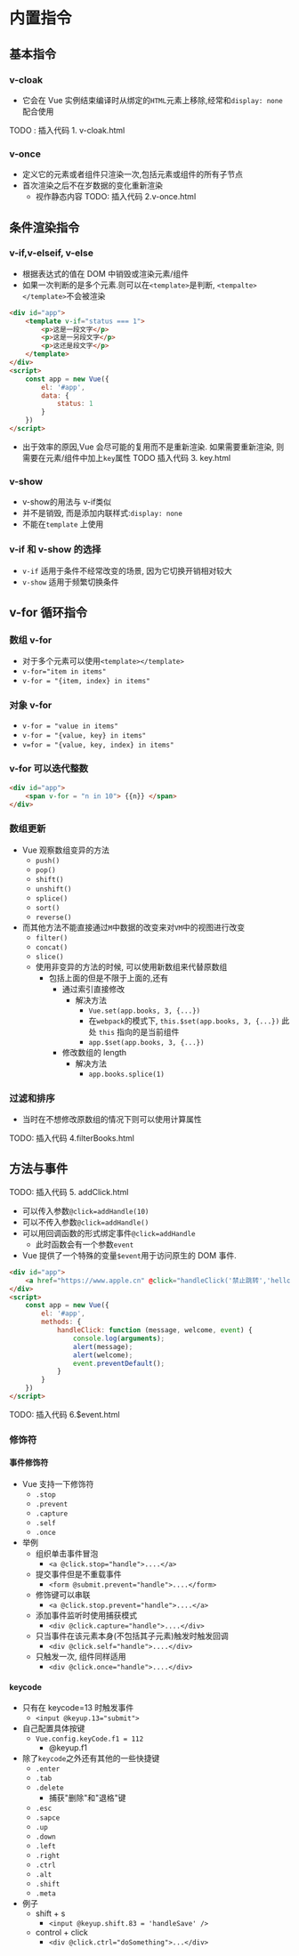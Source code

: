 # 内置指令
## 基本指令
### v-cloak
* 它会在 Vue 实例结束编译时从绑定的`HTML`元素上移除,经常和`display: none`配合使用

TODO : 插入代码 1. v-cloak.html
### v-once
* 定义它的元素或者组件只渲染一次,包括元素或组件的所有子节点
* 首次渲染之后不在岁数据的变化重新渲染
    * 视作静态内容
TODO: 插入代码 2.v-once.html

## 条件渲染指令
### v-if,v-elseif, v-else
* 根据表达式的值在 DOM 中销毁或渲染元素/组件
* 如果一次判断的是多个元素.则可以在`<template>`是判断, `<tempalte></template>`不会被渲染
```html
<div id="app">
    <template v-if="status === 1">
        <p>这是一段文字</p>
        <p>这是一另段文字</p>
        <p>这还是段文字</p>
    </template>
</div>
<script>
    const app = new Vue({
        el: '#app',
        data: {
            status: 1
        }
    })
</script>
```
* 出于效率的原因,Vue 会尽可能的复用而不是重新渲染. 如果需要重新渲染, 则需要在元素/组件中加上`key`属性
TODO 插入代码 3. key.html
### v-show
* v-show的用法与 v-if类似
* 并不是销毁, 而是添加内联样式:`display: none`
* 不能在`template` 上使用

### v-if 和 v-show 的选择
* `v-if` 适用于条件不经常改变的场景, 因为它切换开销相对较大
* `v-show` 适用于频繁切换条件

## v-for 循环指令
### 数组 v-for
* 对于多个元素可以使用`<template></template>`
* `v-for="item in items"`
* `v-for = "{item, index} in items"`
### 对象 v-for
* `v-for = "value in items"`
* `v-for = "{value, key} in items"`
* `v=for = "{value, key, index} in items"`
### v-for 可以迭代整数
```html
<div id="app">
    <span v-for = "n in 10"> {{n}} </span>
</div>
```

### 数组更新
* Vue 观察数组变异的方法
    * `push()`
    * `pop()`
    * `shift()`
    * `unshift()`
    * `splice()`
    * `sort()`
    * `reverse()`
* 而其他方法不能直接通过`M`中数据的改变来对`VM`中的视图进行改变
    * `filter()`
    * `concat()`
    * `slice()`
    * 使用非变异的方法的时候, 可以使用新数组来代替原数组
        * 包括上面的但是不限于上面的,还有
            * 通过索引直接修改
                * 解决方法
                    * `Vue.set(app.books, 3, {...})`
                    * 在`webpack`的模式下, `this.$set(app.books, 3, {...})` 此处 `this` 指向的是当前组件
                    * `app.$set(app.books, 3, {...})`
            * 修改数组的 length
                * 解决方法
                    * `app.books.splice(1)`

### 过滤和排序
* 当时在不想修改原数组的情况下则可以使用计算属性

TODO: 插入代码 4.filterBooks.html

## 方法与事件
TODO: 插入代码 5. addClick.html
* 可以传入参数`@click=addHandle(10)`
* 可以不传入参数`@click=addHandle()`
* 可以用回调函数的形式绑定事件`@click=addHandle`
    * 此时函数会有一个参数`event`
* Vue 提供了一个特殊的变量`$event`用于访问原生的 DOM 事件.
```html
<div id="app">
    <a href="https://www.apple.cn" @click="handleClick('禁止跳转','hello world',$event)">apple.com</a>
</div>
<script>
    const app = new Vue({
        el: '#app',
        methods: {
            handleClick: function (message, welcome, event) {
                console.log(arguments);
                alert(message);
                alert(welcome);
                event.preventDefault();
            }
        }
    })
</script>
```
TODO: 插入代码 6.$event.html

### 修饰符
#### 事件修饰符
* Vue 支持一下修饰符
    * `.stop`
    * `.prevent`
    * `.capture`
    * `.self`
    * `.once`
* 举例
    * 组织单击事件冒泡
        * `<a @click.stop="handle">....</a>`
    * 提交事件但是不重载事件
        * `<form @submit.prevent="handle">....</form>`
    * 修饰键可以串联
        *   `<a @click.stop.prevent="handle">....</a>`
    * 添加事件监听时使用捕获模式
        *  `<div @click.capture="handle">....</div>`
    * 只当事件在该元素本身(不包括其子元素)触发时触发回调
        * `<div @click.self="handle">....</div>`
    * 只触发一次, 组件同样适用
        * `<div @click.once="handle">....</div>`
#### keycode
* 只有在 keycode=13 时触发事件
    * `<input @keyup.13="submit">`
*  自己配置具体按键
    * `Vue.config.keyCode.f1 = 112`
        * @keyup.f1
* 除了`keycode`之外还有其他的一些快捷键
    * `.enter`
    * `.tab`
    * `.delete`
        * 捕获"删除"和"退格"键
    * `.esc`
    * `.sapce`
    * `.up`
    * `.down`
    * `.left`
    * `.right`
    * `.ctrl`
    * `.alt`
    * `.shift`
    * `.meta`
* 例子
    * shift + s
        * `<input @keyup.shift.83 = 'handleSave' />`
    * control + click
        * `<div @click.ctrl="doSomething">...</div>`